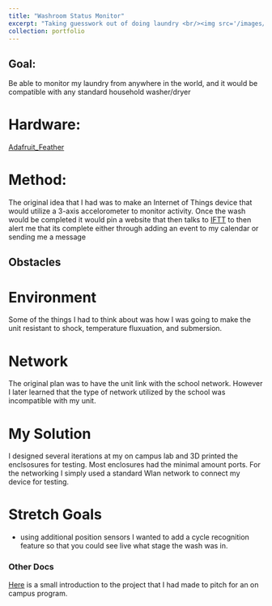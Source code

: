 ```yaml
---
title: "Washroom Status Monitor"
excerpt: "Taking guesswork out of doing laundry <br/><img src='/images/wash_render.png'>"
collection: portfolio
---
```


## Goal: 
Be able to monitor my laundry from anywhere in the world, and it would be compatible with any standard household washer/dryer

# Hardware:
[Adafruit_Feather](https://www.adafruit.com/)

# Method:

The original idea that I had was to make an Internet of Things device that would utilize a 3-axis accelorometer to monitor activity. Once the wash would be completed it would pin a website that then talks to [IFTT](https://www.iftt.com) to then alert me that its complete either through adding an event to my calendar or sending me a message

## Obstacles

# Environment
Some of the things I had to think about was how I was going to make the unit resistant to shock, temperature fluxuation, and submersion. 

# Network
The original plan was to have the unit link with the school network. However I later learned that the type of network utilized by the school was incompatible with my unit.

# My Solution
I designed several iterations at my on campus lab and 3D printed the enclsosures for testing. Most enclosures had the minimal amount ports. For the networking I simply used a standard Wlan network to connect my device for testing.

# Stretch Goals
* using additional position sensors I wanted to add a cycle recognition feature so that you could see live what stage the wash was in. 



### Other Docs
[Here](https://drive.google.com/open?id=1gRtXX9cHztKwmjANzcIc4jyLvEAVqZaw) is a small introduction to the project that I had made to pitch for an on campus program.